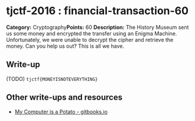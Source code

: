 # tjctf-2016 : financial-transaction-60

**Category:** Cryptography**Points:** 60
**Description:** The History Museum sent us some money and encrypted the transfer using an Enigma Machine. Unfortunately, we were unable to decrypt the cipher and retrieve the money. Can you help us out? This is all we have.

## Write-up

(TODO)
`tjctf{MONEYISNOTEVERYTHING}`

## Other write-ups and resources

* [My Computer is a Potato - gitbooks.io](https://bobacadodl.gitbooks.io/tjctf-2016-writeups/content/financial_transaction_50_pts.html)
